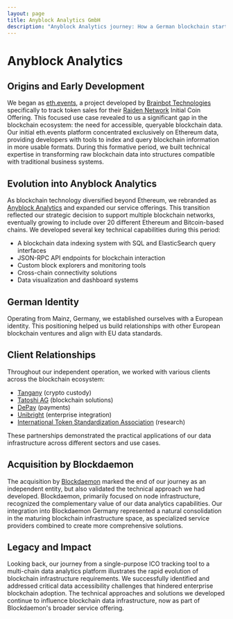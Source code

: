 ```yaml
---
layout: page
title: Anyblock Analytics GmbH
description: "Anyblock Analytics journey: How a German blockchain startup evolved from Ethereum data indexing to enterprise-grade multi-chain analytics solutions before Blockdaemon acquisition."
---
```


# Anyblock Analytics

## Origins and Early Development

We began as [eth.events](https://web.archive.org/web/20180815151043/https://eth.events/), a project developed by [Brainbot Technologies](https://brainbot.com/) specifically to track token sales for their [Raiden Network](https://raiden.network/) Initial Coin Offering. This focused use case revealed to us a significant gap in the blockchain ecosystem: the need for accessible, queryable blockchain data.
Our initial eth.events platform concentrated exclusively on Ethereum data, providing developers with tools to index and query blockchain information in more usable formats. During this formative period, we built technical expertise in transforming raw blockchain data into structures compatible with traditional business systems.

## Evolution into Anyblock Analytics

As blockchain technology diversified beyond Ethereum, we rebranded as [Anyblock Analytics](https://web.archive.org/web/20220315230658/https://www.anyblockanalytics.com/) and expanded our service offerings. This transition reflected our strategic decision to support multiple blockchain networks, eventually growing to include over 20 different Ethereum and Bitcoin-based chains.
We developed several key technical capabilities during this period:

- A blockchain data indexing system with SQL and ElasticSearch query interfaces
- JSON-RPC API endpoints for blockchain interaction
- Custom block explorers and monitoring tools
- Cross-chain connectivity solutions
- Data visualization and dashboard systems

## German Identity

Operating from Mainz, Germany, we established ourselves with a European identity. This positioning helped us build relationships with other European blockchain ventures and align with EU data standards.

## Client Relationships

Throughout our independent operation, we worked with various clients across the blockchain ecosystem:

- [Tangany](https://tangany.com/) (crypto custody)
- [Tatoshi AG](https://tatoshi.io/) (blockchain solutions)
- [DePay](https://depay.com/) (payments)
- [Unibright](https://unibright.io/) (enterprise integration)
- [International Token Standardization Association](https://my.itsa.global/) (research)

These partnerships demonstrated the practical applications of our data infrastructure across different sectors and use cases.

## Acquisition by Blockdaemon

The acquisition by [Blockdaemon](https://www.blockdaemon.com/) marked the end of our journey as an independent entity, but also validated the technical approach we had developed. Blockdaemon, primarily focused on node infrastructure, recognized the complementary value of our data analytics capabilities.
Our integration into Blockdaemon Germany represented a natural consolidation in the maturing blockchain infrastructure space, as specialized service providers combined to create more comprehensive solutions.

## Legacy and Impact

Looking back, our journey from a single-purpose ICO tracking tool to a multi-chain data analytics platform illustrates the rapid evolution of blockchain infrastructure requirements. We successfully identified and addressed critical data accessibility challenges that hindered enterprise blockchain adoption.
The technical approaches and solutions we developed continue to influence blockchain data infrastructure, now as part of Blockdaemon's broader service offering.
